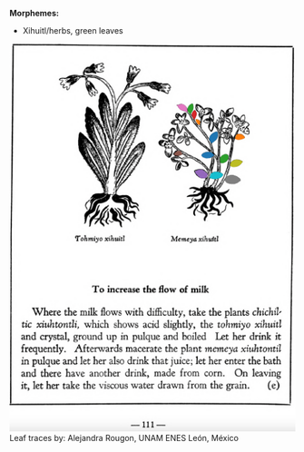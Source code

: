 
**Morphemes:**

- Xihuitl/herbs, green leaves

![A_ID114_p111_02_Memeya_xiuhtontli.png](assets/A_ID114_p111_02_Memeya_xiuhtontli.png)  
Leaf traces by: Alejandra Rougon, UNAM ENES León, México  
